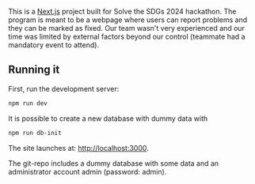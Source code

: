 This is a [Next.js](https://nextjs.org/) project built for Solve the SDGs 2024 hackathon. 
The program is meant to be a webpage where users can report problems and they can be marked as fixed.
Our team wasn't very experienced and our time was limited by external factors beyond our control (teammate had a mandatory event to attend).


## Running it

First, run the development server:

```bash
npm run dev
```

It is possible to create a new database with dummy data with
```bash
npm run db-init
```


The site launches at: [http://localhost:3000](http://localhost:3000).


The git-repo includes a dummy database with some data and an administrator account admin (password: admin).